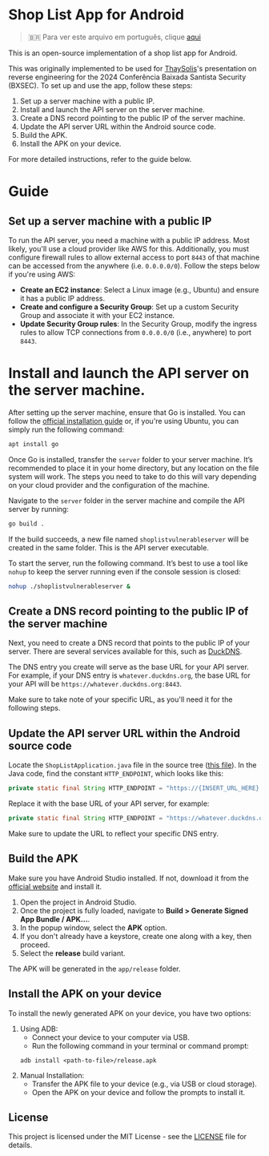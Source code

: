 # Shop List App for Android

> 🇧🇷 Para ver este arquivo em português, clique [aqui](./README-pt.md)

This is an open-source implementation of a shop list app for Android.

This was originally implemented to be used for [ThaySolis](https://github.com/ThaySolis)'s presentation on reverse engineering for the 2024 Conferência Baixada Santista Security (BXSEC). To set up and use the app, follow these steps:

1. Set up a server machine with a public IP.
2. Install and launch the API server on the server machine.
3. Create a DNS record pointing to the public IP of the server machine.
4. Update the API server URL within the Android source code.
5. Build the APK.
6. Install the APK on your device.

For more detailed instructions, refer to the guide below.

# Guide

## Set up a server machine with a public IP

To run the API server, you need a machine with a public IP address. Most likely, you'll use a cloud provider like AWS for this. Additionally, you must configure firewall rules to allow external access to port `8443` of that machine can be accessed from the anywhere (i.e. `0.0.0.0/0`). Follow the steps below if you're using AWS:

- **Create an EC2 instance**: Select a Linux image (e.g., Ubuntu) and ensure it has a public IP address.
- **Create and configure a Security Group**: Set up a custom Security Group and associate it with your EC2 instance.
- **Update Security Group rules**: In the Security Group, modify the ingress rules to allow TCP connections from `0.0.0.0/0` (i.e., anywhere) to port `8443`.

# Install and launch the API server on the server machine.

After setting up the server machine, ensure that Go is installed. You can follow the [official installation guide](https://go.dev/doc/install) or, if you're using Ubuntu, you can simply run the following command:

```bash
apt install go
```

Once Go is installed, transfer the `server` folder to your server machine. It’s recommended to place it in your home directory, but any location on the file system will work. The steps you need to take to do this will vary depending on your cloud provider and the configuration of the machine.

Navigate to the `server` folder in the server machine and compile the API server by running:

```bash
go build .
```

If the build succeeds, a new file named `shoplistvulnerableserver` will be created in the same folder. This is the API server executable.

To start the server, run the following command. It’s best to use a tool like `nohup` to keep the server running even if the console session is closed:

```bash
nohup ./shoplistvulnerableserver &
```

## Create a DNS record pointing to the public IP of the server machine

Next, you need to create a DNS record that points to the public IP of your server. There are several services available for this, such as [DuckDNS](https://www.duckdns.org/).

The DNS entry you create will serve as the base URL for your API server. For example, if your DNS entry is `whatever.duckdns.org`, the base URL for your API will be `https://whatever.duckdns.org:8443`.

Make sure to take note of your specific URL, as you'll need it for the following steps.

## Update the API server URL within the Android source code

Locate the `ShopListApplication.java` file in the source tree ([this file](app\src\main\java\com\github\fontoura\sample\shoplist\ShopListApplication.java)).  In the Java code, find the constant `HTTP_ENDPOINT`, which looks like this:

```java
private static final String HTTP_ENDPOINT = "https://{INSERT_URL_HERE}:8443";
```

Replace it with the base URL of your API server, for example:

```java
private static final String HTTP_ENDPOINT = "https://whatever.duckdns.org:8443";
```

Make sure to update the URL to reflect your specific DNS entry.

## Build the APK

Make sure you have Android Studio installed. If not, download it from the [official website](https://developer.android.com/studio) and install it.

1. Open the project in Android Studio.
2. Once the project is fully loaded, navigate to **Build > Generate Signed App Bundle / APK...**.
3. In the popup window, select the **APK** option.
4. If you don't already have a keystore, create one along with a key, then proceed.
5. Select the **release** build variant.

The APK will be generated in the `app/release` folder.

## Install the APK on your device

To install the newly generated APK on your device, you have two options:

1. Using ADB:
    - Connect your device to your computer via USB.
    - Run the following command in your terminal or command prompt:
    ```
    adb install <path-to-file>/release.apk
    ```
2. Manual Installation:
    - Transfer the APK file to your device (e.g., via USB or cloud storage).
    - Open the APK on your device and follow the prompts to install it.

## License
This project is licensed under the MIT License - see the [LICENSE](./LICENSE) file for details.
